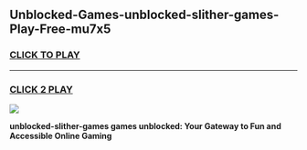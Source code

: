 
## Unblocked-Games-unblocked-slither-games-Play-Free-mu7x5
<h3>
<a href="https://premium76.site?title=unblocked-slither-games&ref=20A">CLICK TO PLAY</a></h3>
<hr>

<h3>
<a href="https://premium76.site?title=unblocked-slither-games&ref=20A">CLICK 2 PLAY</a>
  
</h3>

<a href="https://premium76.site?title=unblocked-slither-games&ref=20A"><img src="https://clearcache.store/games.png"></a>


**unblocked-slither-games games unblocked: Your Gateway to Fun and Accessible Online Gaming**
